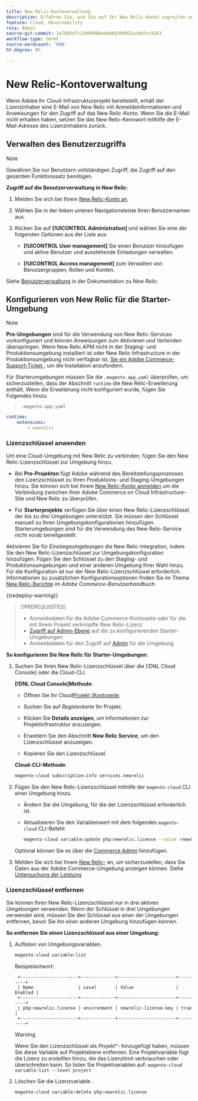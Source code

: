 ```yaml
---
title: New Relic-Kontoverwaltung
description: Erfahren Sie, wie Sie auf Ihr New Relic-Konto zugreifen und den Zugriff, die Integrationen und die Tool-Nutzung für Ihr Adobe Commerce on Cloud-Infrastrukturprojekt verwalten können.
feature: Cloud, Observability
role: Admin
source-git-commit: 1e789247c12009908eabb6039d951acbdfcc9263
workflow-type: tm+mt
source-wordcount: '660'
ht-degree: 0%

---
```


# New Relic-Kontoverwaltung

Wenn Adobe Ihr Cloud-Infrastrukturprojekt bereitstellt, erhält der Lizenzinhaber eine E-Mail von New Relic mit Anmeldeinformationen und Anweisungen für den Zugriff auf das New Relic-Konto. Wenn Sie die E-Mail nicht erhalten haben, setzen Sie das New Relic-Kennwort mithilfe der E-Mail-Adresse des Lizenzinhabers zurück.

## Verwalten des Benutzerzugriffs

>[!NOTE]
>
>Gewähren Sie nur Benutzern vollständigen Zugriff, die Zugriff auf den gesamten Funktionssatz benötigen.

**Zugriff auf die Benutzerverwaltung in New Relic**:

1. Melden Sie sich bei Ihrem [New Relic-Konto an](https://login.newrelic.com/login).

1. Wählen Sie in der linken unteren Navigationsleiste Ihren Benutzernamen aus.

1. Klicken Sie auf **[!UICONTROL Administration]** und wählen Sie eine der folgenden Optionen aus der Liste aus:

   - **[!UICONTROL User management]** Sie einen Benutzer hinzufügen und aktive Benutzer und ausstehende Einladungen verwalten.

   - **[!UICONTROL Access management]** zum Verwalten von Benutzergruppen, Rollen und Konten.

Siehe [Benutzerverwaltung](https://docs.newrelic.com/docs/accounts/accounts-billing/new-relic-one-user-management/user-management-ui-and-tasks/) in der Dokumentation zu _New Relic_.

## Konfigurieren von New Relic für die Starter-Umgebung

>[!NOTE]
>
>**Pro-Umgebungen** sind für die Verwendung von New Relic-Services vorkonfiguriert und können Anweisungen zum Aktivieren und Verbinden überspringen. Wenn New Relic APM nicht in der Staging- und Produktionsumgebung installiert ist oder New Relic Infrastructure in der Produktionsumgebung nicht verfügbar ist, [ Sie ein Adobe Commerce-Support-Ticket ](https://experienceleague.adobe.com/docs/commerce-knowledge-base/kb/help-center-guide/magento-help-center-user-guide.html#submit-ticket), um die Installation anzufordern.

Für Starterumgebungen müssen Sie die `.magento.app.yaml` überprüfen, um sicherzustellen, dass der Abschnitt `runtime` die New Relic-Erweiterung enthält. Wenn die Erweiterung nicht konfiguriert wurde, fügen Sie Folgendes hinzu:

> `.magento.app.yaml`

```yaml
runtime:
    extensions:
        - newrelic
```

### Lizenzschlüssel anwenden

Um eine Cloud-Umgebung mit New Relic zu verbinden, fügen Sie den New Relic-Lizenzschlüssel zur Umgebung hinzu.

- Bei **Pro-Projekten** fügt Adobe während des Bereitstellungsprozesses den Lizenzschlüssel zu Ihren Produktions- und Staging-Umgebungen hinzu. Sie können sich bei Ihrem [New Relic-Konto anmelden](https://login.newrelic.com/login) um die Verbindung zwischen Ihrer Adobe Commerce on Cloud Infrastructure-Site und New Relic zu überprüfen.

- Für **Starterprojekte** verfügen Sie über einen New Relic-Lizenzschlüssel, der bis zu _drei_ Umgebungen unterstützt. Sie müssen den Schlüssel manuell zu Ihren Umgebungskonfigurationen hinzufügen. Starterumgebungen sind für die Verwendung des New Relic-Service nicht vorab bereitgestellt.

Aktivieren Sie für Einstiegsumgebungen die New Relic-Integration, indem Sie den New Relic-Lizenzschlüssel zur Umgebungskonfiguration hinzufügen. Fügen Sie den Schlüssel zu den Staging- und Produktionsumgebungen und einer anderen Umgebung Ihrer Wahl hinzu. Für die Konfiguration ist nur der New Relic-Lizenzschlüssel erforderlich. Informationen zu zusätzlichen Konfigurationsoptionen finden Sie im Thema [New Relic-Berichte](https://experienceleague.adobe.com/docs/commerce-admin/config/general/new-relic-reporting.html) im _Adobe Commerce-Benutzerhandbuch_.

{{redeploy-warning}}

>[!PREREQUISITES]
>
>- Anmeldedaten für die Adobe Commerce-Kontoseite oder für die mit Ihrem Projekt verknüpfte New Relic-Lizenz
>- [Zugriff auf Admin-Ebene](../project/user-access.md) auf die zu konfigurierenden Starter-Umgebungen
>- Anmeldedaten für den Zugriff auf [Admin](https://experienceleague.adobe.com/docs/commerce-admin/systems/user-accounts/permissions.html) für die Umgebung

**So konfigurieren Sie New Relic für Starter-Umgebungen**:

1. Suchen Sie Ihren New Relic-Lizenzschlüssel über die [!DNL Cloud Console] oder die Cloud-CLI.

   **[!DNL Cloud Console]Methode**:

   - Öffnen Sie Ihr Cloud[Projekt (Kontoseite](https://accounts.magento.cloud/user).

   - Suchen Sie auf _Registerkarte_ Ihr Projekt.

   - Klicken Sie **Details anzeigen**, um Informationen zur Projektinfrastruktur anzuzeigen.

   - Erweitern Sie den Abschnitt **New Relic Service**, um den Lizenzschlüssel anzuzeigen.

   - Kopieren Sie den Lizenzschlüssel.

   **Cloud-CLI-Methode**:

   ```bash
   magento-cloud subscription:info services.newrelic
   ```

1. Fügen Sie den New Relic-Lizenzschlüssel mithilfe der `magento-cloud` CLI einer Umgebung hinzu.

   - Ändern Sie die Umgebung, für die der Lizenzschlüssel erforderlich ist.
   - Aktualisieren Sie den Variablenwert mit dem folgenden `magento-cloud` CLI-Befehl:

     ```bash
     magento-cloud variable:update php:newrelic.license --value <newrelic-license-key>
     ```

   Optional können Sie es über die [Commerce Admin](https://experienceleague.adobe.com/docs/commerce-admin/start/reporting/new-relic-reporting.html#step-3%3A-configure-your-store) hinzufügen.

1. Melden Sie sich bei Ihrem [New Relic-](https://login.newrelic.com/login) an, um sicherzustellen, dass Sie Daten aus der Adobe Commerce-Umgebung anzeigen können. Siehe [Untersuchung der Leistung](investigate-performance.md).

### Lizenzschlüssel entfernen

Sie können Ihren New Relic-Lizenzschlüssel nur in drei aktiven Umgebungen verwenden. Wenn der Schlüssel in drei Umgebungen verwendet wird, müssen Sie den Schlüssel aus einer der Umgebungen entfernen, bevor Sie ihn einer anderen Umgebung hinzufügen können.

**So entfernen Sie einen Lizenzschlüssel aus einer Umgebung**:

1. Auflisten von Umgebungsvariablen.

   ```bash
   magento-cloud variable:list
   ```

   Beispielantwort:

   ```
    +----------------------+-------------+----------------------+---------+
    | Name                 | Level       | Value                | Enabled |
    +----------------------+-------------+----------------------+---------+
    | php:newrelic.license | environment | newrelic-license-key | true    |
    +----------------------+-------------+----------------------+---------+
   ```

   >[!WARNING]
   >
   >Wenn Sie den Lizenzschlüssel als _Projekt“-_ hinzugefügt haben, müssen Sie diese Variable auf Projektebene entfernen. Eine Projektvariable fügt die Lizenz zu _erstellten_ hinzu, die das Lizenzlimit verbrauchen oder überschreiten kann. So listen Sie Projektvariablen auf: `magento-cloud variable:list --level project`

1. Löschen Sie die Lizenzvariable .

   ```bash
   magento-cloud variable:delete php:newrelic.license
   ```
